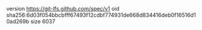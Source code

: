 version https://git-lfs.github.com/spec/v1
oid sha256:6d03f054bbcbfff67493f12cdbf774931de668d834416deb0f16516d10ad269b
size 6037
